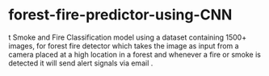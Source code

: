 # forest-fire-predictor-using-CNN
t Smoke and Fire Classification model using a dataset containing 1500+ images, for forest fire detector which  takes the image as input from a camera placed at a high location in a forest and whenever a fire or smoke is  detected it will send alert signals via email .
